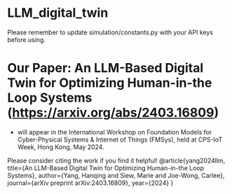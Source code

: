 # LLM_digital_twin

Please remember to update simulation/constants.py with your API keys before using.

# Our Paper: An LLM-Based Digital Twin for Optimizing Human-in-the Loop Systems (https://arxiv.org/abs/2403.16809)
- will appear in the International Workshop on Foundation Models for Cyber-Physical Systems & Internet of Things (FMSys), held at CPS-IoT Week, Hong Kong, May 2024.

Please consider citing the work if you find it helpful!
@article{yang2024llm,
  title={An LLM-Based Digital Twin for Optimizing Human-in-the Loop Systems},
  author={Yang, Hanqing and Siew, Marie and Joe-Wong, Carlee},
  journal={arXiv preprint arXiv:2403.16809},
  year={2024}
}

